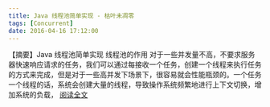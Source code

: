 ```yaml
---
title: Java 线程池简单实现 - 枯叶未凋零
tags: [Concurrent]
date: 2016-04-16 17:12:00
---
```


【摘要】Java 线程池简单实现 线程池的作用 对于一些并发量不高，不要求服务器快速响应请求的任务，我们可以通过每接收一个任务，创建一个线程来执行任务的方式来完成，但是对于一些高并发下场景下，很容易就会性能瓶颈的。一个任务一个线程的话，系统会创建大量的线程，导致操作系统频繁地进行上下文切换，增加系统的负载， [阅读全文](http://www.cnblogs.com/xianyijun/p/5398815.html)